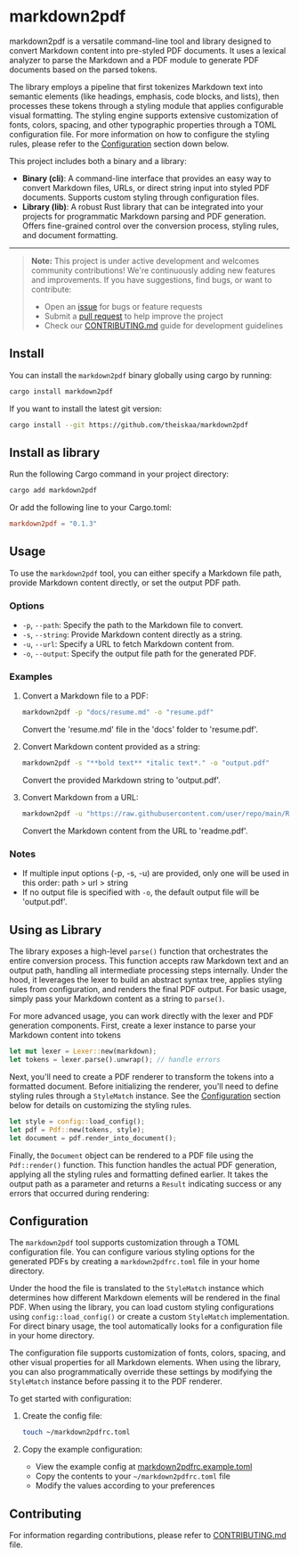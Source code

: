 # markdown2pdf
markdown2pdf is a versatile command-line tool and library designed to convert Markdown content into pre-styled PDF documents. It uses a lexical analyzer to parse the Markdown and a PDF module to generate PDF documents based on the parsed tokens.

The library employs a pipeline that first tokenizes Markdown text into semantic elements (like headings, emphasis, code blocks, and lists), then processes these tokens through a styling module that applies configurable visual formatting. The styling engine supports extensive customization of fonts, colors, spacing, and other typographic properties through a TOML configuration file. For more information on how to configure the styling rules, please refer to the [Configuration](#configuration) section down below.

This project includes both a binary and a library:
- **Binary (cli)**: A command-line interface that provides an easy way to convert Markdown files, URLs, or direct string input into styled PDF documents. Supports custom styling through configuration files.
- **Library (lib)**: A robust Rust library that can be integrated into your projects for programmatic Markdown parsing and PDF generation. Offers fine-grained control over the conversion process, styling rules, and document formatting.

---

> **Note:** This project is under active development and welcomes community contributions!
> We're continuously adding new features and improvements. If you have suggestions, find bugs, or want to contribute:
> - Open an [issue](https://github.com/theiskaa/markdown2pdf/issues) for bugs or feature requests
> - Submit a [pull request](https://github.com/theiskaa/markdown2pdf/pulls) to help improve the project
> - Check our [CONTRIBUTING.md](CONTRIBUTING.md) guide for development guidelines

## Install

You can install the `markdown2pdf` binary globally using cargo by running:
```bash
cargo install markdown2pdf
```

If you want to install the latest git version:
```bash
cargo install --git https://github.com/theiskaa/markdown2pdf
```

## Install as library

Run the following Cargo command in your project directory:
```bash
cargo add markdown2pdf
```

Or add the following line to your Cargo.toml:
```toml
markdown2pdf = "0.1.3"
```

## Usage
To use the `markdown2pdf` tool, you can either specify a Markdown file path, provide Markdown content directly, or set the output PDF path.
### Options
- `-p`, `--path`: Specify the path to the Markdown file to convert.
- `-s`, `--string`: Provide Markdown content directly as a string.
- `-u`, `--url`: Specify a URL to fetch Markdown content from.
- `-o`, `--output`: Specify the output file path for the generated PDF.

### Examples
1. Convert a Markdown file to a PDF:
   ```bash
   markdown2pdf -p "docs/resume.md" -o "resume.pdf"
   ```

   Convert the 'resume.md' file in the 'docs' folder to 'resume.pdf'.

2. Convert Markdown content provided as a string:
   ```bash
   markdown2pdf -s "**bold text** *italic text*." -o "output.pdf"
   ```

   Convert the provided Markdown string to 'output.pdf'.

3. Convert Markdown from a URL:
   ```bash
   markdown2pdf -u "https://raw.githubusercontent.com/user/repo/main/README.md" -o "readme.pdf"
   ```

   Convert the Markdown content from the URL to 'readme.pdf'.

### Notes
- If multiple input options (-p, -s, -u) are provided, only one will be used in this order: path > url > string
- If no output file is specified with `-o`, the default output file will be 'output.pdf'.

## Using as Library
The library exposes a high-level `parse()` function that orchestrates the entire conversion process. This function accepts raw Markdown text and an output path, handling all intermediate processing steps internally. Under the hood, it leverages the lexer to build an abstract syntax tree, applies styling rules from configuration, and renders the final PDF output. For basic usage, simply pass your Markdown content as a string to `parse()`.

For more advanced usage, you can work directly with the lexer and PDF generation components. First, create a lexer instance to parse your Markdown content into tokens
```rust
let mut lexer = Lexer::new(markdown);
let tokens = lexer.parse().unwrap(); // handle errors
```

Next, you'll need to create a PDF renderer to transform the tokens into a formatted document. Before initializing the renderer, you'll need to define styling rules through a `StyleMatch` instance. See the [Configuration](#configuration) section below for details on customizing the styling rules.
```rust
let style = config::load_config();
let pdf = Pdf::new(tokens, style);
let document = pdf.render_into_document();
```

Finally, the `Document` object can be rendered to a PDF file using the `Pdf::render()` function. This function handles the actual PDF generation, applying all the styling rules and formatting defined earlier. It takes the output path as a parameter and returns a `Result` indicating success or any errors that occurred during rendering:

## Configuration
The `markdown2pdf` tool supports customization through a TOML configuration file. You can configure various styling options for the generated PDFs by creating a `markdown2pdfrc.toml` file in your home directory.

Under the hood the file is translated to the `StyleMatch` instance which determines how different Markdown elements will be rendered in the final PDF. When using the library, you can load custom styling configurations using `config::load_config()` or create a custom `StyleMatch` implementation. For direct binary usage, the tool automatically looks for a configuration file in your home directory.

The configuration file supports customization of fonts, colors, spacing, and other visual properties for all Markdown elements. When using the library, you can also programmatically override these settings by modifying the `StyleMatch` instance before passing it to the PDF renderer.

To get started with configuration:
1. Create the config file:
   ```bash
   touch ~/markdown2pdfrc.toml
   ```

2. Copy the example configuration:
   - View the example config at [markdown2pdfrc.example.toml](markdown2pdfrc.example.toml)
   - Copy the contents to your `~/markdown2pdfrc.toml` file
   - Modify the values according to your preferences

## Contributing
For information regarding contributions, please refer to [CONTRIBUTING.md](CONTRIBUTING.md) file.
